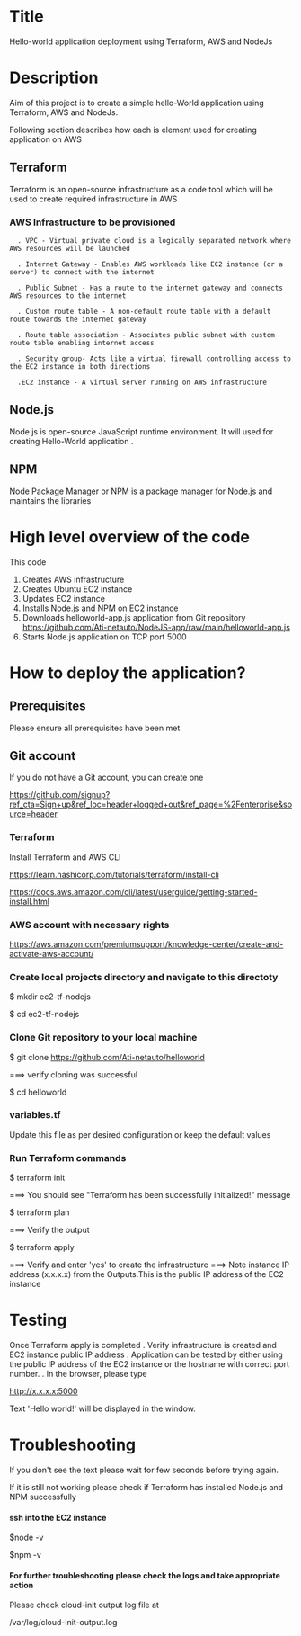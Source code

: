 # Title
Hello-world application deployment using Terraform, AWS and NodeJs

# Description
Aim of this project is to create a simple hello-World application using Terraform, AWS and NodeJs. 

Following section describes how each is element used for creating application on AWS 

## Terraform 
Terraform is an open-source infrastructure as a code tool which will be used to create required infrastructure in AWS

### AWS Infrastructure to be provisioned 

      . VPC - Virtual private cloud is a logically separated network where AWS resources will be launched

      . Internet Gateway - Enables AWS workloads like EC2 instance (or a server) to connect with the internet  

      . Public Subnet - Has a route to the internet gateway and connects AWS resources to the internet 

      . Custom route table - A non-default route table with a default route towards the internet gateway

      . Route table association - Associates public subnet with custom route table enabling internet access

      . Security group- Acts like a virtual firewall controlling access to the EC2 instance in both directions
                           
      .EC2 instance - A virtual server running on AWS infrastructure

## Node.js
 Node.js is open-source JavaScript runtime environment. It will used for creating Hello-World application
      . 
## NPM
Node Package Manager or NPM is a package manager for Node.js and maintains the libraries

# High level overview of the code
 This code 
 1. Creates AWS infrastructure
 2. Creates Ubuntu EC2 instance
 3. Updates EC2 instance
 4. Installs Node.js and NPM on EC2 instance
 5. Downloads helloworld-app.js application from Git repository https://github.com/Ati-netauto/NodeJS-app/raw/main/helloworld-app.js
 6. Starts Node.js application on TCP port 5000

 
# How to deploy the application?

## Prerequisites
Please ensure all prerequisites have been met

## Git account 

If you do not have a Git account, you can create one 

https://github.com/signup?ref_cta=Sign+up&ref_loc=header+logged+out&ref_page=%2Fenterprise&source=header


### Terraform 
Install Terraform and AWS CLI

https://learn.hashicorp.com/tutorials/terraform/install-cli

https://docs.aws.amazon.com/cli/latest/userguide/getting-started-install.html

### AWS account with necessary rights

https://aws.amazon.com/premiumsupport/knowledge-center/create-and-activate-aws-account/


### Create local projects directory and navigate to this directoty

$ mkdir ec2-tf-nodejs

$ cd ec2-tf-nodejs

### Clone Git repository to your local machine

$ git clone https://github.com/Ati-netauto/helloworld
  
 ===> verify cloning was successful 
 
 $ cd helloworld
 
### variables.tf

Update this file as per desired configuration or keep the default values
 
 
### Run Terraform commands

$ terraform init

===> You should see "Terraform has been successfully initialized!" message

$ terraform plan

===> Verify the output 

$ terraform apply

===> Verify and enter 'yes' to create the infrastructure
===> Note instance IP address (x.x.x.x) from the Outputs.This is the public IP address of the EC2 instance 

# Testing

Once Terraform apply is completed 
  . Verify infrastructure is created and EC2 instance public IP address
  . Application can be tested by either using the public IP address of the EC2 instance or the hostname with correct port number.
  . In the browser, please type

http://x.x.x.x:5000

Text 'Hello world!' will be displayed in the window.

# Troubleshooting
If you don't see the text please wait for few seconds before trying again.

If it is still not working please check if Terraform has installed Node.js and NPM successfully

#### ssh into the EC2 instance 

$node -v

$npm -v

#### For further troubleshooting please check the logs and take appropriate action
Please check cloud-init output log file at 

/var/log/cloud-init-output.log





